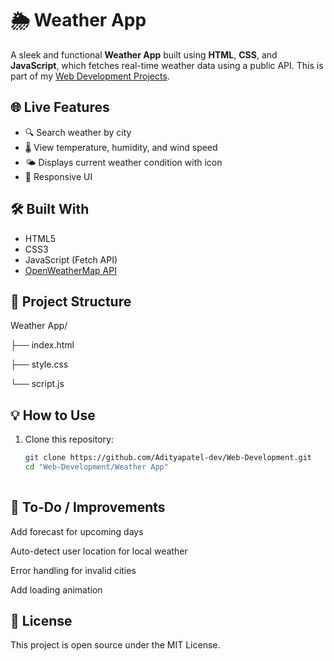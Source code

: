 # 🌦️ Weather App

A sleek and functional **Weather App** built using **HTML**, **CSS**, and **JavaScript**, which fetches real-time weather data using a public API. This is part of my [Web Development Projects](https://github.com/Adityapatel-dev/Web-Development).

## 🌐 Live Features

- 🔍 Search weather by city
- 🌡️ View temperature, humidity, and wind speed
- 🌤️ Displays current weather condition with icon
- 📱 Responsive UI

## 🛠️ Built With

- HTML5  
- CSS3  
- JavaScript (Fetch API)  
- [OpenWeatherMap API](https://openweathermap.org/api)

## 📁 Project Structure

Weather App/

├── index.html

├── style.css

└── script.js

## 💡 How to Use

1. Clone this repository:

   ```bash
   git clone https://github.com/Adityapatel-dev/Web-Development.git
   cd "Web-Development/Weather App"
  
## 🔧 To-Do / Improvements
 Add forecast for upcoming days

 Auto-detect user location for local weather

 Error handling for invalid cities

 Add loading animation

## 📜 License
This project is open source under the MIT License.

